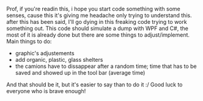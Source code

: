 Prof, if you're readin this, i hope you start code something with some senses, cause this it's giving me headache only trying to understand this.
after this has been said, I'll go dying in this freaking code trying to work something out.
This code should simulate a dump with WPF and C#, the most of it is already done but there are some things to adjust/implement.
Main things to do:
- graphic's adjustements
- add organic, plastic, glass shelters
- the camions have to dissappear after a random time; time that has to be saved and showed up in the tool bar (average time)

And that should be it, but it's easier to say than to do it :/
Good luck to everyone who is brave enough!
